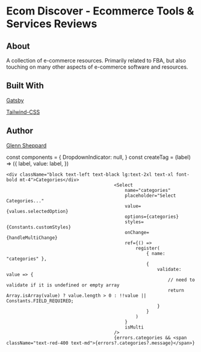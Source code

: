 # Ecom Discover - Ecommerce Tools & Services Reviews


## About

A collection of e-commerce resources. Primarily related to FBA, but also touching on many other aspects of e-commerce software and resources.


## Built With

[Gatsby](https://github.com/gatsbyjs/gatsby)

[Tailwind-CSS](https://tailwindcss.com)

## Author

[Glenn Sheppard](https://glennsheppard.dev)


<InputTag
                                            name="tags"
                                            label="Tags"
                                            register={register}
                                        />
                                        

                                        
const components = {
    DropdownIndicator: null,
}
const createTag = (label) => ({
    label,
    value: label,
})


                                                
<CreatableSelect
                                    name="tags"
                                    label="Tags"
                                    ref={register}
                                    components={components}
                                    inputValue={inputValue}
                                    isClearable
                                    isMulti
                                    menuIsOpen={false}
                                    onChange={handleChangeTag}
                                    onInputChange={handleInputChangeTag}
                                    onKeyDown={handleKeyDown}
                                    placeholder="Type something and press enter..."
                                    value={tagValue}
                                />

    <div className="block text-left text-black lg:text-2xl text-xl font-bold mt-4">Categories</div>
                                            <Select
                                                name="categories"
                                                placeholder="Select Categories..."
                                                value={values.selectedOption}
                                                options={categories}
                                                styles={Constants.customStyles}
                                                onChange={handleMultiChange}
                                                ref={() =>
                                                    register(
                                                        { name: "categories" },
                                                        {
                                                            validate: value => {
                                                                // need to validate if it is undefined or empty array
                                                                return Array.isArray(value) ? value.length > 0 : !!value || Constants.FIELD_REQUIRED;
                                                            }
                                                        }
                                                    )
                                                }
                                                isMulti
                                            />
                                            {errors.categories && <span className="text-red-400 text-md">{errors?.categories?.message}</span>}
